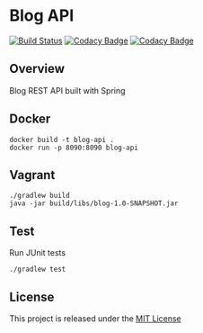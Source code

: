 # Blog API
[![Build Status](https://travis-ci.org/nmuzychuk/blog-api.svg?branch=master)](https://travis-ci.org/nmuzychuk/blog-api)
[![Codacy Badge](https://api.codacy.com/project/badge/Grade/9f42572d516b4df495cd146d63c7c571)](https://www.codacy.com/app/nmuzychuk/blog-api)
[![Codacy Badge](https://api.codacy.com/project/badge/Coverage/9f42572d516b4df495cd146d63c7c571)](https://www.codacy.com/app/nmuzychuk/blog-api)

## Overview
Blog REST API built with Spring

## Docker
```
docker build -t blog-api .
docker run -p 8090:8090 blog-api
```

## Vagrant
```
./gradlew build
java -jar build/libs/blog-1.0-SNAPSHOT.jar
```

## Test
Run JUnit tests
```
./gradlew test
```

## License
This project is released under the [MIT License](LICENSE.txt)
